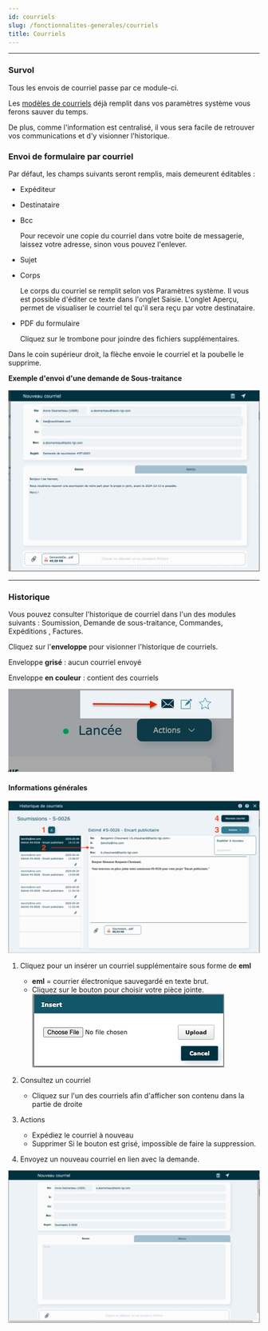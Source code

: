 ```yaml
---
id: courriels
slug: /fonctionnalites-generales/courriels
title: Courriels
---
```


---

### Survol

Tous les envois de courriel passe par ce module-ci.

Les [modèles de courriels](../parametres/systeme.md#textes--modèles-de-courriels) déjà remplit dans vos paramètres système vous ferons sauver du temps.

De plus, comme l'information est centralisé, il vous sera facile de retrouver vos communications et d'y visionner l'historique.

### Envoi de formulaire par courriel

Par défaut, les champs suivants seront remplis, mais demeurent éditables :

- Expéditeur
- Destinataire
- Bcc

  Pour recevoir une copie du courriel dans votre boite de messagerie, laissez votre adresse, sinon vous pouvez l'enlever.

- Sujet
- Corps

  Le corps du courriel se remplit selon vos Paramètres système. Il vous est possible d'éditer ce texte dans l'onglet Saisie. L'onglet Aperçu, permet de visualiser le courriel tel qu'il sera reçu par votre destinataire.

- PDF du formulaire

  Cliquez sur le trombone pour joindre des fichiers supplémentaires.

Dans le coin supérieur droit, la flèche envoie le courriel et la poubelle le supprime.

**Exemple d'envoi d'une demande de Sous-traitance**

![](../../static/img/Courriels_Nouveau_1.png)

---

### Historique

Vous pouvez consulter l'historique de courriel dans l'un des modules suivants : Soumission, Demande de sous-traitance, Commandes, Expéditions , Factures.

Cliquez sur l'**enveloppe** pour visionner l'historique de courriels.

Enveloppe **grisé** : aucun courriel envoyé

Enveloppe **en couleur** : contient des courriels

![](../../static/img/Courriels_Historique_1.png)

#### Informations générales

![](../../static/img/Courriels_Historique_2.png)

1. Cliquez pour un insérer un courriel supplémentaire sous forme de **eml**

   - **eml** = courrier électronique sauvegardé en texte brut.
   - Cliquez sur le bouton pour choisir votre pièce jointe.
     ![](../../static/img/Courriels_Historique_3.png)

2. Consultez un courriel
   - Cliquez sur l'un des courriels afin d'afficher son contenu dans la partie de droite
3. Actions
   - Expédiez le courriel à nouveau
   - Supprimer
     Si le bouton est grisé, impossible de faire la suppression.
4. Envoyez un nouveau courriel en lien avec la demande.

![](../../static/img/Courriels_Nouveau_2.png)
